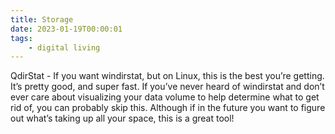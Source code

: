 ```yaml
---
title: Storage
date: 2023-01-19T00:00:01
tags:
    - digital living
---
```

QdirStat - If you want windirstat, but on Linux, this is the best you’re getting. It’s pretty good, and super fast. If you’ve never heard of windirstat and don’t ever care about visualizing your data volume to help determine what to get rid of, you can probably skip this. Although if in the future you want to figure out what’s taking up all your space, this is a great tool!


